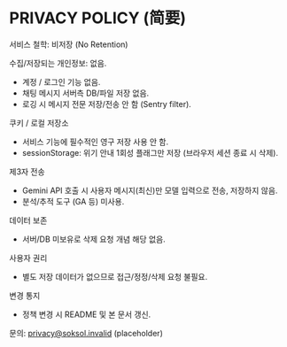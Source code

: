 # PRIVACY POLICY (简要)

서비스 철학: 비저장 (No Retention)

수집/저장되는 개인정보: 없음.
- 계정 / 로그인 기능 없음.
- 채팅 메시지 서버측 DB/파일 저장 없음.
- 로깅 시 메시지 전문 저장/전송 안 함 (Sentry filter).

쿠키 / 로컬 저장소
- 서비스 기능에 필수적인 영구 저장 사용 안 함.
- sessionStorage: 위기 안내 1회성 플래그만 저장 (브라우저 세션 종료 시 삭제).

제3자 전송
- Gemini API 호출 시 사용자 메시지(최신)만 모델 입력으로 전송, 저장하지 않음.
- 분석/추적 도구 (GA 등) 미사용.

데이터 보존
- 서버/DB 미보유로 삭제 요청 개념 해당 없음.

사용자 권리
- 별도 저장 데이터가 없으므로 접근/정정/삭제 요청 불필요.

변경 통지
- 정책 변경 시 README 및 본 문서 갱신.

문의: privacy@soksol.invalid (placeholder)
